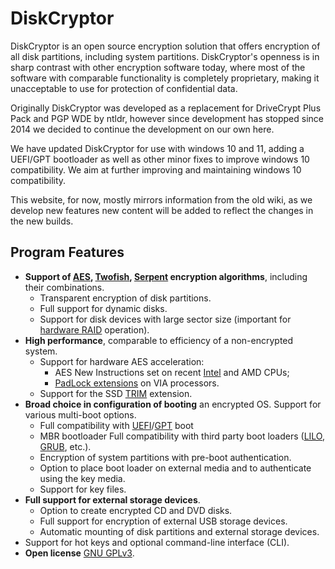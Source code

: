 # DiskCryptor

DiskCryptor is an open source encryption solution that offers encryption of all disk partitions, including system partitions. DiskCryptor's openness is in sharp contrast with other encryption software today, where most of the software with comparable functionality is completely proprietary, making it unacceptable to use for protection of confidential data.

Originally DiskCryptor was developed as a replacement for DriveCrypt Plus Pack and PGP WDE by ntldr, however since development has stopped since 2014 we decided to continue the development on our own here. 

We have updated DiskCryptor for use with windows 10 and 11, adding a UEFI/GPT bootloader as well as other minor fixes to improve windows 10 compatibility. We aim at further improving and maintaining windows 10 compatibility.

This website, for now, mostly mirrors information from the old wiki, as we develop new features new content will be added to reflect the changes in the new builds.


## Program Features

</h2></td>
</tr>
<tr class="odd">
<td><ul>
<li><strong>Support of <a href="https://en.wikipedia.org/wiki/Advanced_Encryption_Standard">AES</a>, <a href="https://en.wikipedia.org/wiki/Twofish">Twofish</a>, <a href="https://en.wikipedia.org/wiki/Serpent_(cipher)">Serpent</a> encryption algorithms</strong>, including their combinations.
<ul>
<li>Transparent encryption of disk partitions.</li>
<li>Full support for dynamic disks.</li>
<li>Support for disk devices with large sector size (important for <a href="https://en.wikipedia.org/wiki/RAID">hardware RAID</a> operation).</li>
</ul></li>
<li><strong>High performance</strong>, comparable to efficiency of a non-encrypted system.
<ul>
<li>Support for hardware AES acceleration:
<ul>
<li>AES New Instructions set on recent <a href="http://software.intel.com/en-us/articles/intel-advanced-encryption-standard-instructions-aes-ni">Intel</a> and AMD CPUs;</li>
<li><a href="http://www.via.com.tw/en/initiatives/padlock/hardware.jsp">PadLock extensions</a> on VIA processors.</li>
</ul></li>
<li>Support for the SSD <a href="https://en.wikipedia.org/wiki/Trim_(computing)">TRIM</a> extension.</li>
</ul></li>
<li><strong>Broad choice in configuration of booting</strong> an encrypted OS. Support for various multi-boot options.
<ul>
<li>Full compatibility with <a href="https://en.wikipedia.org/wiki/Unified_Extensible_Firmware_Interface">UEFI</a>/<a href="https://en.wikipedia.org/wiki/GUID_Partition_Table">GPT</a> boot</li>
<li>MBR bootloader Full compatibility with third party boot loaders (<a href="https://en.wikipedia.org/wiki/LILO_(boot_loader)">LILO</a>, <a href="https://en.wikipedia.org/wiki/GNU_GRUB">GRUB</a>, etc.).</li>
<li>Encryption of system partitions with pre-boot authentication.</li>
<li>Option to place boot loader on external media and to authenticate using the key media.</li>
<li>Support for key files.</li>
</ul></li>
<li><strong>Full support for external storage devices</strong>.
<ul>
<li>Option to create encrypted CD and DVD disks.</li>
<li>Full support for encryption of external USB storage devices.</li>
<li>Automatic mounting of disk partitions and external storage devices.</li>
</ul></li>
<li>Support for hot keys and optional command-line interface (CLI).</li>
<li><strong>Open license</strong> <a href="https://en.wikipedia.org/wiki/GNU_General_Public_License">GNU GPLv3</a>.</li>
</ul></td>
</tr>
